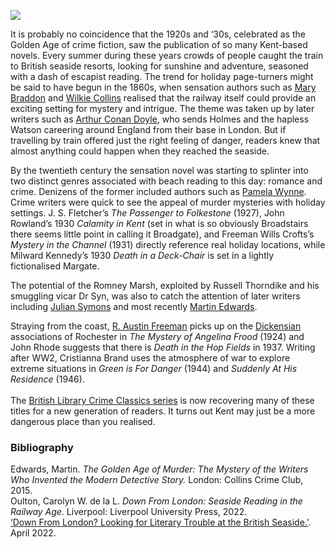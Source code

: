<a href="https://www.kent-maps.online"><img src="https://kent-map.github.io/mdpress/juncture/ve-button.png"></a>
<param ve-config title="Crime Fiction" author="Professor Carolyn Oulton" layout="vtl" banner="https://raw.githubusercontent.com/kent-map/images/main/banners/19c.jpg" discription="Kent railway stations play crucial roles in several of Sir Arthur Conan Doyle's books. This visual essay further explores Conan Doyle’s connection to the county.">

<param ve-entity eid="Q736439" aliases="Ramsgate">

It is probably no coincidence that the 1920s and ‘30s, celebrated as the Golden Age of crime fiction, saw the publication of so many Kent-based novels. Every summer during these years crowds of people caught the train to British seaside resorts, looking for sunshine and adventure, seasoned with a dash of escapist reading. The trend for holiday page-turners might be said to have begun in the 1860s, when sensation authors such as [Mary Braddon](/19c/19c-braddon-biography) and [Wilkie Collins](19c/19c-collins-biography) realised that the railway itself could provide an exciting setting for mystery and intrigue. The theme was taken up by later writers such as [Arthur Conan Doyle](/19c/19c-conan-doyle), who sends Holmes and the hapless Watson careering around England from their base in London. But if travelling by train offered just the right feeling of danger, readers knew that almost anything could happen when they reached the seaside.
<param ve-image url="https://upload.wikimedia.org/wikipedia/commons/4/4f/Strand_paget.jpg" label="The Strand Magazine, Dec 1892" attribution="Sidney Paget, Public domain, via Wikimedia Commons">

By the twentieth century the sensation novel was starting to splinter into two distinct genres associated with beach reading to this day: romance and crime. Denizens of the former included authors such as [Pamela Wynne](/20c/20c-wynne-biography). Crime writers were quick to see the appeal of murder mysteries with holiday settings. J. S. Fletcher’s _The Passenger to Folkestone_ (1927), John Rowland’s 1930 _Calamity in Kent_ (set in what is so obviously Broadstairs there seems little point in calling it Broadgate), and Freeman Wills Crofts’s _Mystery in the Channel_ (1931) directly reference real holiday locations, while Milward Kennedy’s 1930 _Death in a Deck-Chair_ is set in a lightly fictionalised Margate. 
<param ve-image url="https://stor.artstor.org/stor/4f0a08c9-36df-443c-93b1-ebf66c77bb6a" label="Calamity in Kent" attribution="By permission of the British Library">

The potential of the Romney Marsh, exploited by Russell Thorndike and his smuggling vicar Dr Syn, was also to catch the attention of later writers including [Julian Symons](/20c/20c-symons-biography) and most recently [Martin Edwards](/21c/21c-edwards-sepulchre-street).
<param ve-image url="https://upload.wikimedia.org/wikipedia/commons/7/76/Doctor_Syn_1915_Doubleday_cover.png" label="Dr Syn Doubleday Cover, 1915" attribution="Public domain via Wikimedia Commons">

Straying from the coast, [R. Austin Freeman](/20c/20c-freeman-biography) picks up on the [Dickensian](/dickens/edwin-drood-curated-walk) associations of Rochester in _The Mystery of Angelina Frood_ (1924) and John Rhode suggests that there is _Death in the Hop Fields_ in 1937. Writing after WW2, Cristianna Brand uses the atmosphere of war to explore extreme situations in _Green is For Danger_ (1944) and _Suddenly At His Residence_ (1946).
<br><br>
The [British Library Crime Classics series](https://shop.bl.uk/collections/crime-classics) is now recovering many of these titles for a new generation of readers. It turns out Kent may just be a more dangerous place than you realised.
<param ve-image url="https://stor.artstor.org/stor/13096035-9b0f-47f3-9eff-1f7a3a52c2be" label="Suddenly at his Residence" attribution="By permission of the British Library">

### Bibliography
Edwards, Martin. _The Golden Age of Murder: The Mystery of the Writers Who Invented the Modern Detective Story._ London: Collins Crime Club, 2015.   
Oulton, Carolyn W. de la L. _Down From London: Seaside Reading in the Railway Age._ Liverpool: Liverpool University Press, 2022.   
[‘Down From London? Looking for Literary Trouble at the British Seaside.’](https://liverpooluniversitypress.blog/2022/04/20/down-from-london-looking-for-literary-trouble-at-the-british-seaside/). April 2022.
<param ve-image url="https://stor.artstor.org/stor/9cf10dc0-83c2-4c23-95de-69cfe86bfde1" label="Mystery in the the Channel" attribution="By permission of the British Library">
